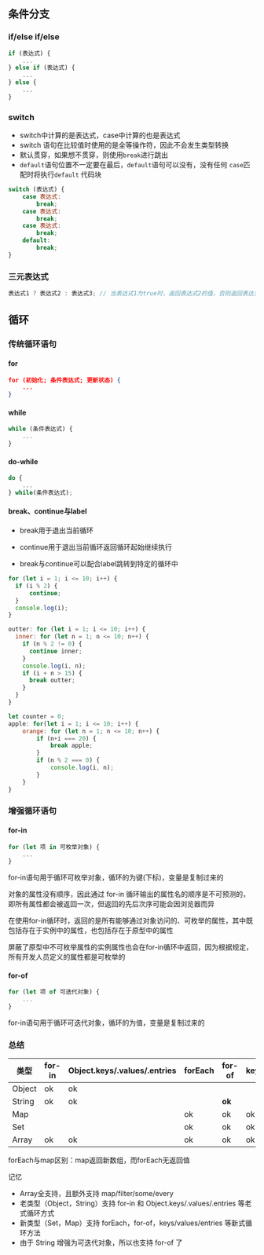 ## 条件分支

### if/else if/else

```js
if (表达式) {
    ...
} else if (表达式) {
    ...
} else {
    ...
}
```

### switch

* switch中计算的是表达式，case中计算的也是表达式
* switch 语句在比较值时使用的是全等操作符，因此不会发生类型转换
* 默认贯穿，如果想不贯穿，则使用`break`进行跳出
* `default`语句位置不一定要在最后，`default`语句可以没有，没有任何 `case`匹配时将执行`default` 代码块

```js
switch (表达式) {
    case 表达式:
        break;
    case 表达式:
        break;
    case 表达式:
        break;
    default:
        break;
}
```

### 三元表达式

```js
表达式1 ? 表达式2 : 表达式3; // 当表达式1为true时，返回表达式2的值，否则返回表达式3的值
```



## 循环

### 传统循环语句

#### for

```json
for (初始化; 条件表达式; 更新状态) {
    ...
}
```

#### while

```js
while (条件表达式) {
    ...
}
```

#### do-while

```js
do {
    ...
} while(条件表达式);
```

#### break、continue与label

* break用于退出当前循环

* continue用于退出当前循环返回循环起始继续执行
* break与continue可以配合label跳转到特定的循环中

```js
for (let i = 1; i <= 10; i++) {
  if (i % 2) {
      continue;
  }
  console.log(i);
}
```

```js
outter: for (let i = 1; i <= 10; i++) {
  inner: for (let n = 1; n <= 10; n++) {
    if (n % 2 != 0) {
      continue inner;
    }
    console.log(i, n);
    if (i + n > 15) {
      break outter;
    }
  }
}
```

```js
let counter = 0;
apple: for(let i = 1; i <= 10; i++) {
    orange: for (let n = 1; n <= 10; n++) {
        if (n+i === 20) {
            break apple;
        }
        if (n % 2 === 0) {
            console.log(i, n);
        }
    }
}
```

### 增强循环语句

#### for-in

```js
for (let 项 in 可枚举对象) {
    ...
}
```

for-in语句用于循环可枚举对象，循环的为键(下标)，变量是复制过来的

对象的属性没有顺序，因此通过 for-in 循环输出的属性名的顺序是不可预测的，即所有属性都会被返回一次，但返回的先后次序可能会因浏览器而异

在使用for-in循环时，返回的是所有能够通过对象访问的、可枚举的属性，其中既包括存在于实例中的属性，也包括存在于原型中的属性

屏蔽了原型中不可枚举属性的实例属性也会在for-in循环中返回，因为根据规定，所有开发人员定义的属性都是可枚举的

#### for-of

```js
for (let 项 of 可迭代对象) {
    ...
}
```

for-in语句用于循环可迭代对象，循环的为值，变量是复制过来的

### 总结

| 类型   | for-in | Object.keys/.values/.entries | forEach | for-of | keys/values/entries | map/filter/some/every |
| ------ | ------ | ---------------------------- | ------- | ------ | ------------------- | --------------------- |
| Object | ok     | ok                           |         |        |                     |                       |
| String | ok     | ok                           |         | **ok** |                     |                       |
| Map    |        |                              | ok      | ok     | ok                  |                       |
| Set    |        |                              | ok      | ok     | ok                  |                       |
| Array  | ok     | ok                           | ok      | ok     | ok                  | ok                    |

forEach与map区别：map返回新数组，而forEach无返回值

记忆

* Array全支持，且额外支持 map/filter/some/every
* 老类型（Object，String）支持 for-in 和 Object.keys/.values/.entries 等老式循环方式
* 新类型（Set，Map）支持 forEach，for-of，keys/values/entries 等新式循环方法
* 由于 String 增强为可迭代对象，所以也支持 for-of 了